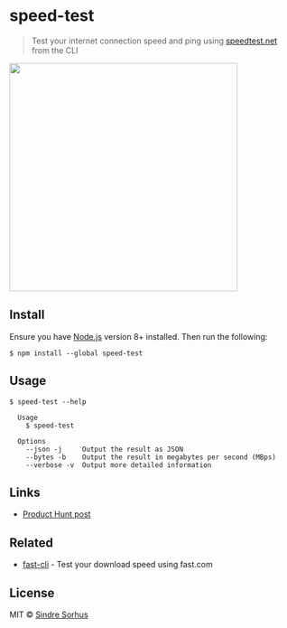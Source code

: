 # speed-test

> Test your internet connection speed and ping using [speedtest.net](https://www.speedtest.net) from the CLI

<img src="screenshot.gif" width="404">


## Install

Ensure you have [Node.js](https://nodejs.org) version 8+ installed. Then run the following:

```
$ npm install --global speed-test
```


## Usage

```
$ speed-test --help

  Usage
    $ speed-test

  Options
    --json -j     Output the result as JSON
    --bytes -b    Output the result in megabytes per second (MBps)
    --verbose -v  Output more detailed information
```


## Links

- [Product Hunt post](https://www.producthunt.com/posts/speed-test-cli)


## Related

- [fast-cli](https://github.com/sindresorhus/fast-cli) - Test your download speed using fast.com


## License

MIT © [Sindre Sorhus](https://sindresorhus.com)
